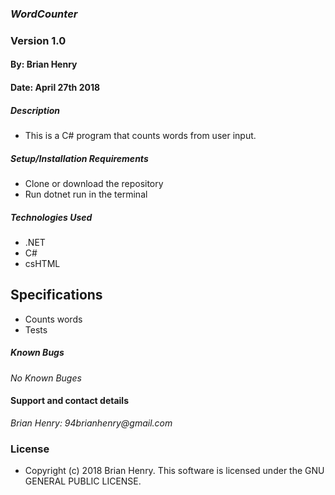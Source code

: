 ### _WordCounter_
### Version 1.0
#### By: Brian Henry
#### Date: April 27th 2018

##### Description
* This is a C# program that counts words from user input.

##### Setup/Installation Requirements
* Clone or download the repository
* Run dotnet run in the terminal

##### Technologies Used
* .NET
* C#
* csHTML

## Specifications
* Counts words
* Tests

##### Known Bugs
_No Known Buges_

#### Support and contact details
_Brian Henry: 94brianhenry@gmail.com_

### License
* Copyright (c) 2018 Brian Henry.
This software is licensed under the GNU GENERAL PUBLIC LICENSE.
